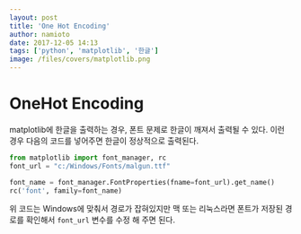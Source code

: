 ```yaml
---
layout: post
title: 'One Hot Encoding'
author: namioto
date: 2017-12-05 14:13
tags: ['python', 'matplotlib', '한글']
image: /files/covers/matplotlib.png
---
```

# OneHot Encoding

matplotlib에 한글을 출력하는 경우, 폰트 문제로 한글이 깨져서 출력될 수 있다.
이런 경우 다음의 코드를 넣어주면 한글이 정상적으로 출력된다.

```python
from matplotlib import font_manager, rc
font_url = "c:/Windows/Fonts/malgun.ttf"

font_name = font_manager.FontProperties(fname=font_url).get_name()
rc('font', family=font_name)
```

위 코드는 Windows에 맞춰서 경로가 잡혀있지만 맥 또는 리눅스라면 폰트가 저장된 경로를 확인해서 `font_url` 변수를 수정 해 주면 된다.

